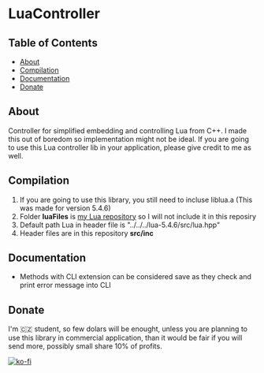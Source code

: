 # LuaController

## Table of Contents

- [About](#about)
- [Compilation](#compilation)
- [Documentation](#documentation)
- [Donate](#donate)

## About

Controller for simplified embedding and controlling Lua from C++. I made this out of boredom so implementation might not be ideal. If you are going to use this Lua controller lib in your application, please give credit to me as well.

## Compilation

1. If you are going to use this library, you still need to incluse liblua.a (This was made for version 5.4.6)
2. Folder **luaFiles** is [my Lua repository](https://github.com/Riyufuchi/Trying-out-Lua) so I will not include it in this reposiry
3. Default path Lua in header file is "../../../lua-5.4.6/src/lua.hpp"
4. Header files are in this repository **src/inc**

## Documentation

- Methods with CLI extension can be considered save as they check and print error message into CLI

## Donate

I'm 🇨🇿 student, so few dolars will be enought, unless you are planning to use this library in commercial application, than it would be fair if you will send more, possibly small share 10% of profits.

[![ko-fi](https://ko-fi.com/img/githubbutton_sm.svg)](https://ko-fi.com/P5P11WTFL)
